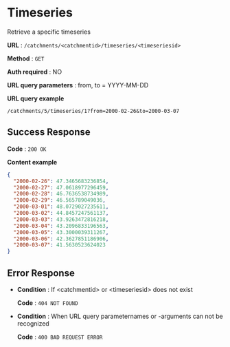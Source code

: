 ﻿# Timeseries

Retrieve a specific timeseries

**URL** : `/catchments/<catchmentid>/timeseries/<timeseriesid>`

**Method** : `GET`

**Auth required** : NO

**URL query parameters** : from, to = YYYY-MM-DD

**URL query example**

```
/catchments/5/timeseries/1?from=2000-02-26&to=2000-03-07
```

## Success Response

**Code** : `200 OK`

**Content example**

```json
{
  "2000-02-26": 47.3465683236854, 
  "2000-02-27": 47.0618977296459, 
  "2000-02-28": 46.7636538734989, 
  "2000-02-29": 46.565789049036, 
  "2000-03-01": 48.0729027235611, 
  "2000-03-02": 44.8457247561137, 
  "2000-03-03": 43.9263472816218, 
  "2000-03-04": 43.2096833196563, 
  "2000-03-05": 43.3000039311267, 
  "2000-03-06": 42.3627851186906, 
  "2000-03-07": 41.5630523624023
}
```

## Error Response

* **Condition** : If \<catchmentid> or \<timeseriesid> does not exist

	**Code** : `404 NOT FOUND`


* **Condition** : When URL query parameternames or -arguments can not be recognized

	**Code** : `400 BAD REQUEST ERROR`

